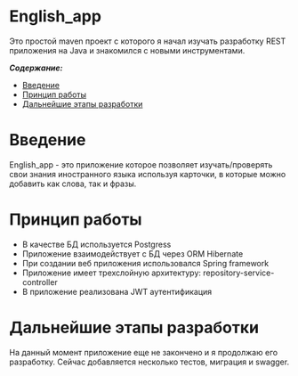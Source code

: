 English_app
==============
Это простой maven проект с которого я начал изучать разработку REST приложения на Java и знакомился с новыми инструментами.

***Содержание:***
- [Введение](#Introduction)
- [Принцип работы](#Principle-of-operation)
- [Дальнейшие этапы разработки](#Further-improvements)

# Введение <a name="Introduction"></a>
English_app - это приложение которое позволяет изучать/проверять свои знания иностранного языка используя карточки, в которые можно добавить как слова, так и фразы.

# Принцип работы <a name="Principle-of-operation"></a>
- В качестве БД используется Postgress
- Приложение взаимодействует с БД через ORM Hibernate
- При создании веб приложения использовался Spring framework
- Приложение имеет трехслойную архитектуру: repository-service-controller
- В приложение реализована JWT аутентификация

# Дальнейшие этапы разработки <a name="Further-improvements"></a>
На данный момент приложение еще не закончено и я продолжаю его разработку. 
Сейчас добавляется несколько тестов, миграция и swagger.
